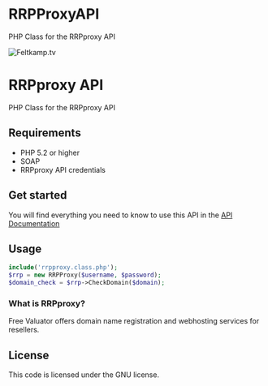 # RRPProxyAPI
PHP Class for the RRPproxy API

![Feltkamp.tv](http://www.feltkamp.tv/images/logo.png)

# RRPproxy API

PHP Class for the RRPproxy API

## Requirements

- PHP 5.2 or higher
- SOAP
- RRPproxy API credentials

## Get started

You will find everything you need to know to use this API in the [API Documentation](https://wiki.rrpproxy.net/API:Contents)

## Usage

```php
include('rrpproxy.class.php');
$rrp = new RRPProxy($username, $password);
$domain_check = $rrp->CheckDomain($domain);
```

### What is RRPproxy?

Free Valuator offers domain name registration and webhosting services for resellers. 

## License

This code is licensed under the GNU license.

